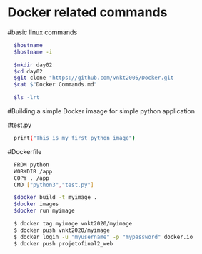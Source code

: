 # Docker related commands

#basic linux commands
```sh
  $hostname
  $hostname -i

  $mkdir day02
  $cd day02
  $git clone "https://github.com/vnkt2005/Docker.git
  $cat $"Docker Commands.md"

  $ls -lrt
```

#Building a simple Docker imaage for simple python application

#test.py
```sh
  print("This is my first python image")
```

#Dockerfile
```sh
  FROM python
  WORKDIR /app
  COPY . /app
  CMD ["python3","test.py"]
```

```sh
  $docker build -t myimage .
  $docker images
  $docker run myimage
```

```sh
  $ docker tag myimage vnkt2020/myimage
  $ docker push vnkt2020/myimage
  $ docker login -u "myusername" -p "mypassword" docker.io
  $ docker push projetofinal2_web
```
